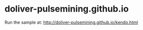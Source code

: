 # doliver-pulsemining.github.io

Run the sample at: http://doliver-pulsemining.github.io/kendo.html
